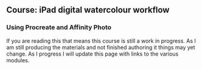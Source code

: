 ## Course: iPad digital watercolour workflow

### Using Procreate and Affinity Photo

If you are reading this that means this course is still a work in progress. As I am still producing the materials and not finished authoring it things may yet change. As I progress I will update this page with links to the various modules.